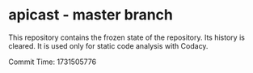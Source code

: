# apicast - master branch

This repository contains the frozen state of the repository.
Its history is cleared. It is used only for static code
analysis with Codacy.

Commit Time: 1731505776